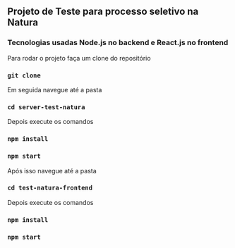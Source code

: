 ## Projeto de Teste para processo seletivo na Natura

### Tecnologias usadas Node.js no backend e React.js no frontend

Para rodar o projeto faça um clone do repositório

### `git clone`

Em seguida navegue até a pasta 

### `cd server-test-natura`

Depois execute os comandos 

### `npm install`
### `npm start`

Após isso navegue até a pasta

### `cd test-natura-frontend`

Depois execute os comandos 

### `npm install`
### `npm start`

